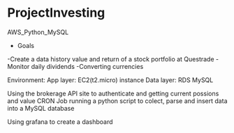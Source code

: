 # ProjectInvesting
 AWS_Python_MySQL

- Goals

-Create a data history value and return of a stock portfolio at Questrade
-Monitor daily dividends 
-Converting currencies


Environment:
App layer: EC2(t2.micro) instance
Data layer: RDS MySQL 

Using the brokerage API site to authenticate and getting current possions and value
CRON Job running a python script to colect, parse and insert data into a MySQL database

Using grafana to create a dashboard

